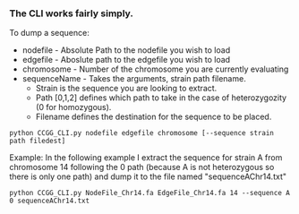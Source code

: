 ### The CLI works fairly simply. 

To dump a sequence:

* nodefile - Absolute Path to the nodefile you wish to load
* edgefile - Aboslute path to the edgefile you wish to load
* chromosome - Number of the chromosome you are currently evaluating
* sequenceName - Takes the arguments, strain path filename. 
    * Strain is the sequence you are looking to extract. 
    * Path [0,1,2] defines which path to take in the case of heterozygozity (0 for homozygous). 
    * Filename defines the destination for the sequence to be placed. 

`python CCGG_CLI.py nodefile edgefile chromosome [--sequence strain path filedest]`

Example:
In the following example I extract the sequence for strain A from chromosome 14 following the 0 path (because A is not heterozygous so there is only one path) and dump it to the file named "sequenceAChr14.txt"

`python CCGG_CLI.py NodeFile_Chr14.fa EdgeFile_Chr14.fa 14 --sequence A 0 sequenceAChr14.txt`